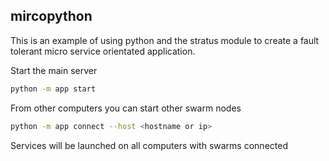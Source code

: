 mircopython
---

This is an example of using python and the stratus module to create a fault
tolerant micro service orientated application.

Start the main server
```bash
python -m app start
```

From other computers you can start other swarm nodes
```bash
python -m app connect --host <hostname or ip>
```

Services will be launched on all computers with swarms connected
